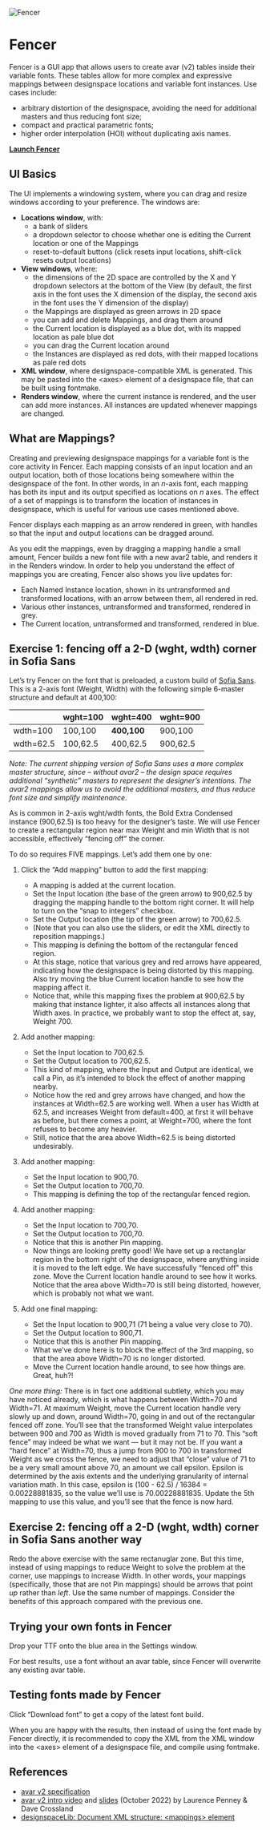 ![Fencer](images/fencer-mindwarping-ai.jpg)

# Fencer
Fencer is a GUI app that allows users to create avar (v2) tables inside their variable fonts. These tables allow for more complex and expressive mappings between designspace locations and variable font instances. Use cases include:
* arbitrary distortion of the designspace, avoiding the need for additional masters and thus reducing font size;
* compact and practical parametric fonts;
* higher order interpolation (HOI) without duplicating axis names.

[**Launch Fencer**](https://lorp.github.io/fencer/src/fencer.html)

## UI Basics

The UI implements a windowing system, where you can drag and resize windows according to your preference. The windows are:
* **Locations window**, with:
	* a bank of sliders
	* a dropdown selector to choose whether one is editing the Current location or one of the Mappings
	* reset-to-default buttons (click resets input locations, shift-click resets output locations)
* **View windows**, where:
	* the dimensions of the 2D space are controlled by the X and Y dropdown selectors at the bottom of the View (by default, the first axis in the font uses the X dimension of the display, the second axis in the font uses the Y dimension of the display)
	* the Mappings are displayed as green arrows in 2D space
	* you can add and delete Mappings, and drag them around
	* the Current location is displayed as a blue dot, with its mapped location as pale blue dot
	* you can drag the Current location around
	* the Instances are displayed as red dots, with their mapped locations as pale red dots
* **XML window**, where designspace-compatible XML is generated. This may be pasted into the \<axes\> element of a designspace file, that can be built using fontmake.
* **Renders window**, where the current instance is rendered, and the user can add more instances. All instances are updated whenever mappings are changed.

## What are Mappings?

Creating and previewing designspace mappings for a variable font is the core activity in Fencer. Each mapping consists of an input location and an output location, both of those locations being somewhere within the designspace of the font. In other words, in an _n_-axis font, each mapping has both its input and its output specified as locations on _n_ axes. The effect of a set of mappings is to transform the location of instances in designspace, which is useful for various use cases mentioned above.

Fencer displays each mapping as an arrow rendered in green, with handles so that the input and output locations can be dragged around.

As you edit the mappings, even by dragging a mapping handle a small amount, Fencer builds a new font file with a new avar2 table, and renders it in the Renders window. In order to help you understand the effect of mappings you are creating, Fencer also shows you live updates for:
* Each Named Instance location, shown in its untransformed and transformed locations, with an arrow between them, all rendered in red.
* Various other instances, untransformed and transformed, rendered in grey.
* The Current location, untransformed and transformed, rendered in blue.

## Exercise 1: fencing off a 2-D (wght, wdth) corner in Sofia Sans

Let’s try Fencer on the font that is preloaded, a custom build of [Sofia Sans](https://github.com/lettersoup/Sofia-Sans). This is a 2-axis font (Weight, Width) with the following simple 6-master structure and default at 400,100:

|          | wght=100 | wght=400 | wght=900 |
| ------    | ------   | ------   | -----    |
| wdth=100  | 100,100 | **400,100**  | 900,100 |
| wdth=62.5 | 100,62.5 | 400,62.5 | 900,62.5 |

_Note: The current shipping version of Sofia Sans uses a more complex master structure, since – without avar2 – the design space requires additional “synthetic” masters to represent the designer’s intentions. The avar2 mappings allow us to avoid the additional masters, and thus reduce font size and simplify maintenance._

As is common in 2-axis wght/wdth fonts, the Bold Extra Condensed instance (900,62.5) is too heavy for the designer’s taste. We will use Fencer to create a rectangular region near max Weight and min Width that is not accessible, effectively “fencing off” the corner.

To do so requires FIVE mappings. Let’s add them one by one:

1. Click the “Add mapping” button to add the first mapping:
   * A mapping is added at the current location.
   * Set the Input location (the base of the green arrow) to 900,62.5 by dragging the mapping handle to the bottom right corner. It will help to turn on the “snap to integers” checkbox.
   * Set the Output location (the tip of the green arrow) to 700,62.5.
   * (Note that you can also use the sliders, or edit the XML directly to reposition mappings.)
   * This mapping is defining the bottom of the rectangular fenced region.
   * At this stage, notice that various grey and red arrows have appeared, indicating how the designspace is being distorted by this mapping. Also try moving the blue Current location handle to see how the mapping affect it.
   * Notice that, while this mapping fixes the problem at 900,62.5 by making that instance lighter, it also affects all instances along that Width axes. In practice, we probably want to stop the effect at, say, Weight 700.

2. Add another mapping:
   * Set the Input location to 700,62.5.
   * Set the Output location to 700,62.5.
   * This kind of mapping, where the Input and Output are identical, we call a Pin, as it’s intended to block the effect of another mapping nearby.
   * Notice how the red and grey arrows have changed, and how the instances at Width=62.5 are working well. When a user has Width at 62.5, and increases Weight from default=400, at first it will behave as before, but there comes a point, at Weight=700, where the font refuses to become any heavier.
   * Still, notice that the area above Width=62.5 is being distorted undesirably.
   
3. Add another mapping:
   * Set the Input location to 900,70.
   * Set the Output location to 700,70.
   * This mapping is defining the top of the rectangular fenced region.

4. Add another mapping:
   * Set the Input location to 700,70.
   * Set the Output location to 700,70.
   * Notice that this is another Pin mapping.
   * Now things are looking pretty good! We have set up a rectanglar region in the bottom right of the designspace, where anything inside it is moved to the left edge. We have successfully “fenced off” this zone. Move the Current location handle around to see how it works. Notice that the area above Width=70 is still being distorted, however, which is probably not what we want.

5. Add one final mapping:
   * Set the Input location to 900,71 (71 being a value very close to 70).
   * Set the Output location to 900,71.
   * Notice that this is another Pin mapping.
   * What we’ve done here is to block the effect of the 3rd mapping, so that the area above Width=70 is no longer distorted.
   * Move the Current location handle around, to see how things are. Great, huh?!

_One more thing:_ There is in fact one additional subtlety, which you may have noticed already, which is what happens between Width=70 and Width=71. At maximum Weight, move the Current location handle very slowly up and down, around Width=70, going in and out of the rectangular fenced off zone. You’ll see that the transformed Weight value interpolates between 900 and 700 as Width is moved gradually from 71 to 70. This “soft fence” may indeed be what we want — but it may not be. If you want a “hard fence” at Width=70, thus a jump from 900 to 700 in transformed Weight as we cross the fence, we need to adjust that “close” value of 71 to be a very small amount above 70, an amount we call epsilon. Epsilon is determined by the axis extents and the underlying granularity of internal variation math. In this case, epsilon is (100 - 62.5) / 16384 = 0.00228881835, so the value we’ll use is 70.00228881835. Update the 5th mapping to use this value, and you’ll see that the fence is now hard.

## Exercise 2: fencing off a 2-D (wght, wdth) corner in Sofia Sans another way

Redo the above exercise with the same rectanuglar zone. But this time, instead of using mappings to reduce Weight to solve the problem at the corner, use mappings to increase Width. In other words, your mappings (specifically, those that are not Pin mappings) should be arrows that point _up_ rather than _left_. Use the same number of mappings. Consider the benefits of this approach compared with the previous one.

## Trying your own fonts in Fencer

Drop your TTF onto the blue area in the Settings window.

For best results, use a font without an avar table, since Fencer will overwrite any existing avar table.

## Testing fonts made by Fencer

Click “Download font” to get a copy of the latest font build.

When you are happy with the results, then instead of using the font made by Fencer directly, it is recommended to copy the XML from the XML window into the \<axes\> element of a designspace file, and compile using fontmake.

## References

* [avar v2 specification](https://github.com/harfbuzz/boring-expansion-spec/blob/main/avar2.md)
* [avar v2 intro video](https://www.youtube.com/watch?v=j7unMVZOcaw) and [slides](https://docs.google.com/presentation/d/1i8CEqHkVR4oAZKjU_BqtzzrOx2lAfDDjwkAgzlEGjuo/) (October 2022) by Laurence Penney & Dave Crossland
* [designspaceLib: Document XML structure: \<mappings\> element](https://fonttools.readthedocs.io/en/latest/designspaceLib/xml.html#mappings-element)
